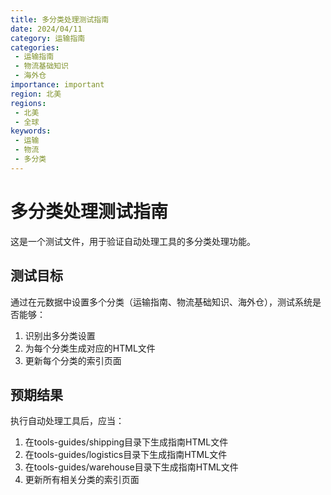 ```yaml
---
title: 多分类处理测试指南
date: 2024/04/11
category: 运输指南
categories:
 - 运输指南
 - 物流基础知识
 - 海外仓
importance: important
region: 北美
regions:
 - 北美
 - 全球
keywords:
 - 运输
 - 物流
 - 多分类
---
```


# 多分类处理测试指南

这是一个测试文件，用于验证自动处理工具的多分类处理功能。

## 测试目标

通过在元数据中设置多个分类（运输指南、物流基础知识、海外仓），测试系统是否能够：

1. 识别出多分类设置
2. 为每个分类生成对应的HTML文件
3. 更新每个分类的索引页面

## 预期结果

执行自动处理工具后，应当：

1. 在tools-guides/shipping目录下生成指南HTML文件
2. 在tools-guides/logistics目录下生成指南HTML文件  
3. 在tools-guides/warehouse目录下生成指南HTML文件
4. 更新所有相关分类的索引页面 